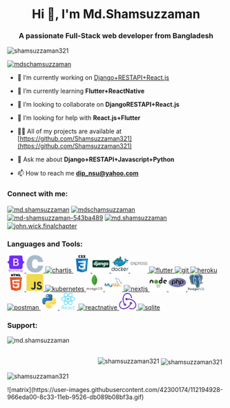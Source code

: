 <h1 align="center">Hi 👋, I'm Md.Shamsuzzaman</h1>
<h3 align="center">A passionate Full-Stack web developer from Bangladesh</h3>

<p align="left"> <img src="https://komarev.com/ghpvc/?username=shamsuzzaman321&label=Profile%20views&color=0e75b6&style=flat" alt="shamsuzzaman321" /> </p>

<p align="left"> <a href="https://twitter.com/mdschamsuzzaman" target="blank"><img src="https://img.shields.io/twitter/follow/mdschamsuzzaman?logo=twitter&style=for-the-badge" alt="mdschamsuzzaman" /></a> </p>

- 🔭 I’m currently working on [Django+RESTAPI+React.js](https://github.com/Shamsuzzaman321/herokudjangoreact)

- 🌱 I’m currently learning **Flutter+ReactNative**

- 👯 I’m looking to collaborate on **DjangoRESTAPI+React.js**

- 🤝 I’m looking for help with **React.js+Flutter**

- 👨‍💻 All of my projects are available at [https://github.com/Shamsuzzaman321](https://github.com/Shamsuzzaman321)

- 💬 Ask me about **Django+RESTAPI+Javascript+Python**

- 📫 How to reach me **dip_nsu@yahoo.com**

<h3 align="left">Connect with me:</h3>
<p align="left">
<a href="https://dev.to/md.shamsuzzaman" target="blank"><img align="center" src="https://cdn.jsdelivr.net/npm/simple-icons@3.0.1/icons/dev-dot-to.svg" alt="md.shamsuzzaman" height="30" width="40" /></a>
<a href="https://twitter.com/mdschamsuzzaman" target="blank"><img align="center" src="https://cdn.jsdelivr.net/npm/simple-icons@3.0.1/icons/twitter.svg" alt="mdschamsuzzaman" height="30" width="40" /></a>
<a href="https://linkedin.com/in/md-shamsuzzaman-543ba489" target="blank"><img align="center" src="https://cdn.jsdelivr.net/npm/simple-icons@3.0.1/icons/linkedin.svg" alt="md-shamsuzzaman-543ba489" height="30" width="40" /></a>
<a href="https://codesandbox.com/md.shamsuzzaman" target="blank"><img align="center" src="https://cdn.jsdelivr.net/npm/simple-icons@3.0.1/icons/codesandbox.svg" alt="md.shamsuzzaman" height="30" width="40" /></a>
<a href="https://fb.com/john.wick.finalchapter" target="blank"><img align="center" src="https://cdn.jsdelivr.net/npm/simple-icons@3.0.1/icons/facebook.svg" alt="john.wick.finalchapter" height="30" width="40" /></a>
</p>

<h3 align="left">Languages and Tools:</h3>
<p align="left"> <a href="https://getbootstrap.com" target="_blank"> <img src="https://raw.githubusercontent.com/devicons/devicon/master/icons/bootstrap/bootstrap-plain-wordmark.svg" alt="bootstrap" width="40" height="40"/> </a> <a href="https://www.cprogramming.com/" target="_blank"> <img src="https://raw.githubusercontent.com/devicons/devicon/master/icons/c/c-original.svg" alt="c" width="40" height="40"/> </a> <a href="https://www.chartjs.org" target="_blank"> <img src="https://www.chartjs.org/media/logo-title.svg" alt="chartjs" width="40" height="40"/> </a> <a href="https://www.w3schools.com/css/" target="_blank"> <img src="https://raw.githubusercontent.com/devicons/devicon/master/icons/css3/css3-original-wordmark.svg" alt="css3" width="40" height="40"/> </a> <a href="https://www.djangoproject.com/" target="_blank"> <img src="https://raw.githubusercontent.com/devicons/devicon/master/icons/django/django-original.svg" alt="django" width="40" height="40"/> </a> <a href="https://www.docker.com/" target="_blank"> <img src="https://raw.githubusercontent.com/devicons/devicon/master/icons/docker/docker-original-wordmark.svg" alt="docker" width="40" height="40"/> </a> <a href="https://expressjs.com" target="_blank"> <img src="https://raw.githubusercontent.com/devicons/devicon/master/icons/express/express-original-wordmark.svg" alt="express" width="40" height="40"/> </a> <a href="https://flutter.dev" target="_blank"> <img src="https://www.vectorlogo.zone/logos/flutterio/flutterio-icon.svg" alt="flutter" width="40" height="40"/> </a> <a href="https://git-scm.com/" target="_blank"> <img src="https://www.vectorlogo.zone/logos/git-scm/git-scm-icon.svg" alt="git" width="40" height="40"/> </a> <a href="https://heroku.com" target="_blank"> <img src="https://www.vectorlogo.zone/logos/heroku/heroku-icon.svg" alt="heroku" width="40" height="40"/> </a> <a href="https://www.w3.org/html/" target="_blank"> <img src="https://raw.githubusercontent.com/devicons/devicon/master/icons/html5/html5-original-wordmark.svg" alt="html5" width="40" height="40"/> </a> <a href="https://developer.mozilla.org/en-US/docs/Web/JavaScript" target="_blank"> <img src="https://raw.githubusercontent.com/devicons/devicon/master/icons/javascript/javascript-original.svg" alt="javascript" width="40" height="40"/> </a> <a href="https://kubernetes.io" target="_blank"> <img src="https://www.vectorlogo.zone/logos/kubernetes/kubernetes-icon.svg" alt="kubernetes" width="40" height="40"/> </a> <a href="https://www.mongodb.com/" target="_blank"> <img src="https://raw.githubusercontent.com/devicons/devicon/master/icons/mongodb/mongodb-original-wordmark.svg" alt="mongodb" width="40" height="40"/> </a> <a href="https://www.mysql.com/" target="_blank"> <img src="https://raw.githubusercontent.com/devicons/devicon/master/icons/mysql/mysql-original-wordmark.svg" alt="mysql" width="40" height="40"/> </a> <a href="https://nextjs.org/" target="_blank"> <img src="https://cdn.worldvectorlogo.com/logos/nextjs-3.svg" alt="nextjs" width="40" height="40"/> </a> <a href="https://nodejs.org" target="_blank"> <img src="https://raw.githubusercontent.com/devicons/devicon/master/icons/nodejs/nodejs-original-wordmark.svg" alt="nodejs" width="40" height="40"/> </a> <a href="https://www.php.net" target="_blank"> <img src="https://raw.githubusercontent.com/devicons/devicon/master/icons/php/php-original.svg" alt="php" width="40" height="40"/> </a> <a href="https://www.postgresql.org" target="_blank"> <img src="https://raw.githubusercontent.com/devicons/devicon/master/icons/postgresql/postgresql-original-wordmark.svg" alt="postgresql" width="40" height="40"/> </a> <a href="https://postman.com" target="_blank"> <img src="https://www.vectorlogo.zone/logos/getpostman/getpostman-icon.svg" alt="postman" width="40" height="40"/> </a> <a href="https://www.python.org" target="_blank"> <img src="https://raw.githubusercontent.com/devicons/devicon/master/icons/python/python-original.svg" alt="python" width="40" height="40"/> </a> <a href="https://reactjs.org/" target="_blank"> <img src="https://raw.githubusercontent.com/devicons/devicon/master/icons/react/react-original-wordmark.svg" alt="react" width="40" height="40"/> </a> <a href="https://reactnative.dev/" target="_blank"> <img src="https://reactnative.dev/img/header_logo.svg" alt="reactnative" width="40" height="40"/> </a> <a href="https://redux.js.org" target="_blank"> <img src="https://raw.githubusercontent.com/devicons/devicon/master/icons/redux/redux-original.svg" alt="redux" width="40" height="40"/> </a> <a href="https://www.sqlite.org/" target="_blank"> <img src="https://www.vectorlogo.zone/logos/sqlite/sqlite-icon.svg" alt="sqlite" width="40" height="40"/> </a> </p>

<h3 align="left">Support:</h3>
<p><a href="https://www.buymeacoffee.com/md.shamsuzzaman"> <img align="left" src="https://cdn.buymeacoffee.com/buttons/v2/default-yellow.png" height="50" width="210" alt="md.shamsuzzaman" /></a></p><br><br>

<p><img align="left" src="https://github-readme-stats.vercel.app/api/top-langs?username=shamsuzzaman321&show_icons=true&locale=en&layout=compact" alt="shamsuzzaman321" /></p>

<p>&nbsp;<img align="center" src="https://github-readme-stats.vercel.app/api?username=shamsuzzaman321&show_icons=true&locale=en" alt="shamsuzzaman321" /></p>

<p><img align="center" src="https://github-readme-streak-stats.herokuapp.com/?user=shamsuzzaman321&" alt="shamsuzzaman321" /></p>
![matrix](https://user-images.githubusercontent.com/42300174/112194928-966eda00-8c33-11eb-9526-db089b08bf3a.gif)


